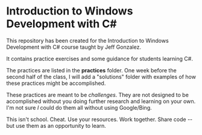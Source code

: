 Introduction to Windows Development with C#
=============

This repository has been created for the Introduction to Windows Development with C# course taught by Jeff Gonzalez.

It contains practice exercises and some guidance for students learning C#.

The practices are listed in the **practices** folder. One week before the second half of the class, I will add a "solutions" folder with examples of how these practices might be accomplished.

These practices are meant to be _challenges_. They are not designed to be accomplished without you doing further research and learning on your own. I'm not sure _I_ could do them all without using Google/Bing.  

This isn't school. Cheat. Use your resources. Work together. Share code -- but use them as an opportunity to learn.



